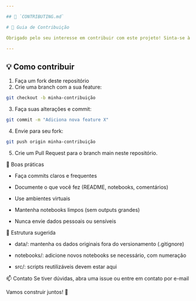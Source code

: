 ```yaml
---

## 📄 `CONTRIBUTING.md`

# 🤝 Guia de Contribuição

Obrigado pelo seu interesse em contribuir com este projeto! Sinta-se à vontade para colaborar, enviar sugestões ou reportar bugs.

---
```


## 💡 Como contribuir

1. Faça um fork deste repositório
2. Crie uma branch com a sua feature:
```bash
git checkout -b minha-contribuição
```
3. Faça suas alterações e commit:
```bash
git commit -m "Adiciona nova feature X"
```
4. Envie para seu fork:
```bash
git push origin minha-contribuição
```
5. Crie um Pull Request para o branch main neste repositório.

🧼 Boas práticas
- Faça commits claros e frequentes

- Documente o que você fez (README, notebooks, comentários)

- Use ambientes virtuais

- Mantenha notebooks limpos (sem outputs grandes)

- Nunca envie dados pessoais ou sensíveis

📂 Estrutura sugerida
- data/: mantenha os dados originais fora do versionamento (.gitignore)

- notebooks/: adicione novos notebooks se necessário, com numeração

- src/: scripts reutilizáveis devem estar aqui

📫 Contato
Se tiver dúvidas, abra uma issue ou entre em contato por e-mail

Vamos construir juntos! 🚀
